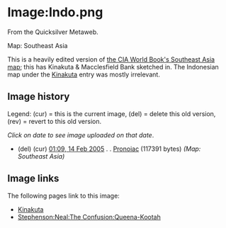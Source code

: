 
# Image:Indo.png

From the Quicksilver Metaweb.

Map: Southeast Asia

This is a heavily edited version of [the CIA World Book's Southeast Asia map](/http-www-cia-gov-cia-publications-factbook-reference-maps-southeast-asia-html); this has Kinakuta & Macclesfield Bank sketched in. The Indonesian map under the [Kinakuta](/kinakuta) entry was mostly irrelevant.

## Image history


Legend: (cur) = this is the current image, (del) = delete
this old version, (rev) = revert to this old version.
  
*Click on date to see image uploaded on that date*.
* (del) (cur) [01:09, 14 Feb 2005](/wiki-upload-d-dd-indo-png) . . [Pronoiac](/user-pronoiac) (117391 bytes) *(Map: Southeast Asia)*


## Image links


The following pages link to this image:
* [Kinakuta](/kinakuta)
* [Stephenson:Neal:The Confusion:Queena-Kootah](/stephenson-neal-the-confusion-queena-kootah)
